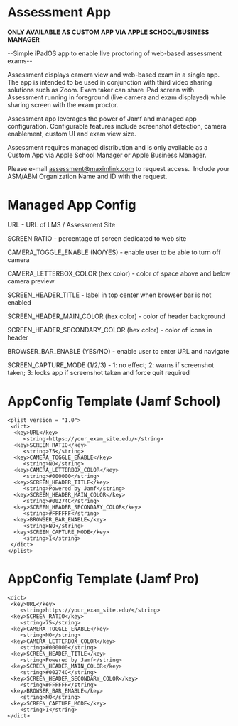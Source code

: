 # Assessment App

**ONLY AVAILABLE AS CUSTOM APP VIA APPLE SCHOOL/BUSINESS MANAGER**

--Simple iPadOS app to enable live proctoring of web-based assessment exams--

Assessment displays camera view and web-based exam in a single app. The app is intended to be used in conjunction with third video sharing solutions such as Zoom. Exam taker can share iPad screen with Assessment running in foreground (live camera and exam displayed) while sharing screen with the exam proctor.

Assessment app leverages the power of Jamf and managed app configuration. Configurable features include screenshot detection, camera enablement, custom UI and exam view size.

Assessment requires managed distribution and is only available as a Custom App via Apple School Manager or Apple Business Manager.

Please e-mail assessment@maximlink.com to request access.  Include your ASM/ABM Organization Name and ID with the request.

# Managed App Config

URL - URL of LMS / Assessment Site

SCREEN RATIO - percentage of screen dedicated to web site

CAMERA_TOGGLE_ENABLE (NO/YES) - enable user to be able to turn off camera

CAMERA_LETTERBOX_COLOR (hex color) - color of space above and below camera preview

SCREEN_HEADER_TITLE - label in top center when browser bar is not enabled

SCREEN_HEADER_MAIN_COLOR (hex color) - color of header background

SCREEN_HEADER_SECONDARY_COLOR (hex color) - color of icons in header

BROWSER_BAR_ENABLE (YES/NO) - enable user to enter URL and navigate

SCREEN_CAPTURE_MODE (1/2/3) - 1: no effect; 2: warns if screenshot taken; 3: locks app if screenshot taken and force quit required

# AppConfig Template (Jamf School)

```
<plist version = "1.0">
 <dict>
  <key>URL</key>
     <string>https://your_exam_site.edu/</string>
  <key>SCREEN_RATIO</key>
     <string>75</string>
  <key>CAMERA_TOGGLE_ENABLE</key>
     <string>NO</string>
  <key>CAMERA_LETTERBOX_COLOR</key>
     <string>#000000</string>
  <key>SCREEN_HEADER_TITLE</key>
     <string>Powered by Jamf</string>
  <key>SCREEN_HEADER_MAIN_COLOR</key>
     <string>#00274C</string>
  <key>SCREEN_HEADER_SECONDARY_COLOR</key>
     <string>#FFFFFF</string>
  <key>BROWSER_BAR_ENABLE</key>
     <string>NO</string>
  <key>SCREEN_CAPTURE_MODE</key>
     <string>1</string>
 </dict>
</plist>
```

# AppConfig Template (Jamf Pro)

```
<dict>
 <key>URL</key>
    <string>https://your_exam_site.edu/</string>
 <key>SCREEN_RATIO</key>
    <string>75</string>
 <key>CAMERA_TOGGLE_ENABLE</key>
    <string>NO</string>
 <key>CAMERA_LETTERBOX_COLOR</key>
    <string>#000000</string>
 <key>SCREEN_HEADER_TITLE</key>
    <string>Powered by Jamf</string>
 <key>SCREEN_HEADER_MAIN_COLOR</key>
    <string>#00274C</string>
 <key>SCREEN_HEADER_SECONDARY_COLOR</key>
    <string>#FFFFFF</string>
 <key>BROWSER_BAR_ENABLE</key>
    <string>NO</string>
 <key>SCREEN_CAPTURE_MODE</key>
    <string>1</string>
</dict>
```


